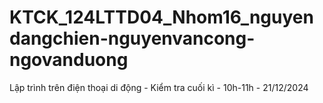 # KTCK_124LTTD04_Nhom16_nguyendangchien-nguyenvancong-ngovanduong
Lập trình trên điện thoại di động - Kiểm tra cuối kì - 10h-11h - 21/12/2024

